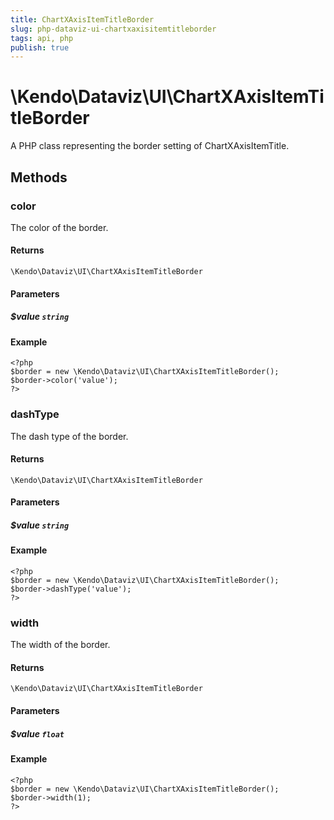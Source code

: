 ```yaml
---
title: ChartXAxisItemTitleBorder
slug: php-dataviz-ui-chartxaxisitemtitleborder
tags: api, php
publish: true
---
```


# \Kendo\Dataviz\UI\ChartXAxisItemTitleBorder

A PHP class representing the border setting of ChartXAxisItemTitle.


## Methods

### color
The color of the border.

#### Returns
`\Kendo\Dataviz\UI\ChartXAxisItemTitleBorder`

#### Parameters

##### $value `string`



#### Example 
    <?php
    $border = new \Kendo\Dataviz\UI\ChartXAxisItemTitleBorder();
    $border->color('value');
    ?>

### dashType
The dash type of the border.

#### Returns
`\Kendo\Dataviz\UI\ChartXAxisItemTitleBorder`

#### Parameters

##### $value `string`



#### Example 
    <?php
    $border = new \Kendo\Dataviz\UI\ChartXAxisItemTitleBorder();
    $border->dashType('value');
    ?>

### width
The width of the border.

#### Returns
`\Kendo\Dataviz\UI\ChartXAxisItemTitleBorder`

#### Parameters

##### $value `float`



#### Example 
    <?php
    $border = new \Kendo\Dataviz\UI\ChartXAxisItemTitleBorder();
    $border->width(1);
    ?>

